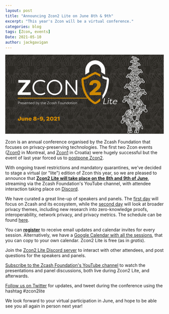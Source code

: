 ```yaml
---
layout: post
title: "Announcing Zcon2 Lite on June 8th & 9th"
excerpt: "This year's Zcon will be a virtual conference."
categories: blog
tags: [Zcon, events]
Date: 2021-05-10
author: jackgavigan
---
```


[<img src="/images/1024x512_Zcon2_Twitter_v3_Dates.png">](/zcon/2/)

Zcon is an annual conference organised by the Zcash Foundation that focuses on privacy-preserving technologies. The first two Zcon events ([Zcon0](/zcon/0/) in Montreal, and [Zcon1](/zcon/1/) in Croatia) were hugely successful but the event of last year forced us to [postpone Zcon2](https://twitter.com/ZcashFoundation/status/1237825201275949056). 

With ongoing travel restrictions and mandatory quarantines, we've decided to stage a virtual (or "lite") edition of Zcon this year, so we are pleased to announce that [**Zcon2 Lite will take place on the 8th and 9th of June**](/zcon/2/), streaming via the Zcash Foundation's YouTube channel, with attendee interaction taking place on [Discord](https://discord.gg/WbXQTTSGXX). 

We have curated a great line-up of speakers and panels. The [first day](/zcon/2/#tuesday-8th-june-2021) will focus on Zcash and its ecosystem, while the [second day](/zcon/2/#wednesday-9th-june-2021) will look at broader privacy themes, including new research into zero-knowledge proofs, interoperability, network privacy, and privacy metrics. The schedule can be found [here](/zcon/2/). 

You can [**register**](https://forms.gle/uXfxFStSVYYGpUQ48) to receive email updates and calendar invites for every session. Alternatively, we have a [Google Calendar with all the sessions](https://calendar.google.com/calendar/embed?src=c_2879tr24ucd5vplniv6hqug9is%40group.calendar.google.com), that you can copy to your own calendar. Zcon2 Lite is free (as in *gratis*). 

Join the [Zcon2 Lite Discord server](https://discord.gg/WbXQTTSGXX) to interact with other attendees, and post questions for the speakers and panels. 

[Subscribe to the Zcash Foundation's YouTube channel](https://www.youtube.com/channel/UCi01v05DNTUEC_eB0c9rpgQ?) to watch the presentations and panel discussions, both live during Zcon2 Lite, and afterwards. 

[Follow us on Twitter](https://twitter.com/ZcashFoundation) for updates, and tweet during the conference using the hashtag #zcon2lite

We look forward to your virtual participation in June, and hope to be able see you all again in person next year! 

